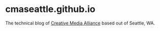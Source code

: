 cmaseattle.github.io
====================

The technical blog of [Creative Media Alliance](http://creativemediaalliance.com/) based out of Seattle, WA.